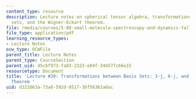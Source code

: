 ```yaml
---
content_type: resource
description: Lecture notes on spherical tensor algebra, transformations between basis
  sets, and the Wigner-Eckart theorem.
file: /media/courses/5-80-small-molecule-spectroscopy-and-dynamics-fall-2008/d321063a73a6592d951736f56361a0ac_20_580ln_fa08.pdf
file_type: application/pdf
learning_resource_types:
- Lecture Notes
ocw_type: OCWFile
parent_title: Lecture Notes
parent_type: CourseSection
parent_uid: 45cbf973-fa83-2323-e04f-344577c66e15
resourcetype: Document
title: 'Lecture #20: Transformations between Basis Sets: 3-j, 6-j, and Wigner-Eckart
  Theorem '
uid: d321063a-73a6-592d-9517-36f56361a0ac
---
```


